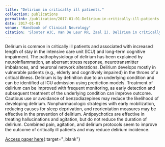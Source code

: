 ```yaml
---
title: "Delirium in critically ill patients."
collection: publications
permalink: /publication/2017-01-01-Delirium-in-critically-ill-patients
date: 2017-01-01
venue: 'Handbook of Clinical Neurology'
citation: 'Slooter AJC, Van De Leur RR, Zaal IJ. Delirium in critically ill patients. Handb Clin Neurol. 2017;141:449–466.'
---
```


Delirium is common in critically ill patients and associated with increased length of stay in the intensive care unit (ICU) and long-term cognitive impairment. The pathophysiology of delirium has been explained by neuroinflammation, an aberrant stress response, neurotransmitter imbalances, and neuronal network alterations. Delirium develops mostly in vulnerable patients (e.g., elderly and cognitively impaired) in the throes of a critical illness. Delirium is by definition due to an underlying condition and can be identified at ICU admission using prediction models. Treatment of delirium can be improved with frequent monitoring, as early detection and subsequent treatment of the underlying condition can improve outcome. Cautious use or avoidance of benzodiazepines may reduce the likelihood of developing delirium. Nonpharmacologic strategies with early mobilization, reducing causes for sleep deprivation, and reorientation measures may be effective in the prevention of delirium. Antipsychotics are effective in treating hallucinations and agitation, but do not reduce the duration of delirium. Combined pain, agitation, and delirium protocols seem to improve the outcome of critically ill patients and may reduce delirium incidence.

[Access paper here](https://www.sciencedirect.com/science/article/pii/B9780444635990000259?via%3Dihub){:target="_blank"}